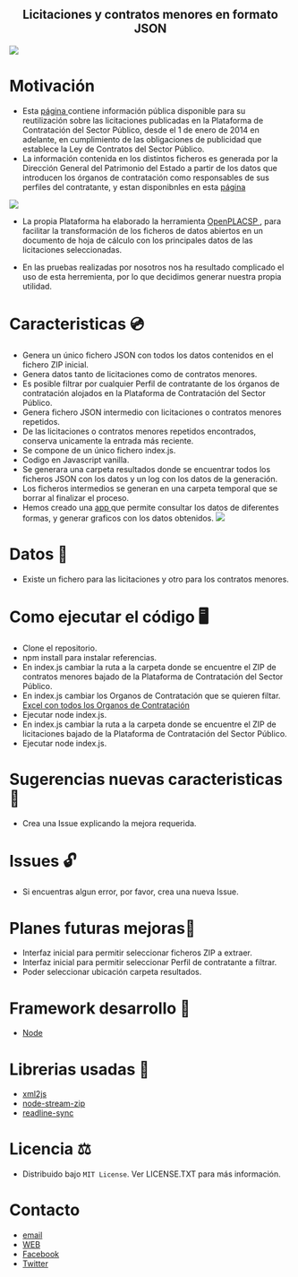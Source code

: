 <h2 align='center'> Licitaciones y contratos menores en formato JSON </h2>

<img src='https://res.cloudinary.com/dabrencx7/image/upload/v1628928251/xml2json/plataformaContratacion_xeteka.png'/>

# Motivación
-  Esta <a href= 'https://www.hacienda.gob.es/es-ES/GobiernoAbierto/Datos%20Abiertos/Paginas/licitaciones_plataforma_contratacion.aspx'> página </a> contiene información pública disponible para su reutilización sobre las licitaciones publicadas en la Plataforma de Contratación del Sector Público, desde el 1 de enero de 2014 en adelante, en cumplimiento de las obligaciones de publicidad que establece la Ley de Contratos del Sector Público. 
-  La información contenida en los distintos ficheros es generada por la Dirección General del Patrimonio del Estado a partir de los datos que introducen los órganos de contratación como responsables de sus perfiles del contratante, y estan disponibnles en esta <a href= 'https://www.hacienda.gob.es/es-ES/GobiernoAbierto/Datos%20Abiertos/Paginas/licitaciones_plataforma_contratacion.aspx'> página </a>
<img src='https://res.cloudinary.com/dabrencx7/image/upload/v1628928985/xml2json/licitaciones_nszsoc.png'/>

-  La propia Plataforma ha elaborado la herramienta <a href= 'https://contrataciondelestado.es/wps/portal/!ut/p/b1/04_Sj9Q1tzQyMTU2NrHQj9CPykssy0xPLMnMz0vMAfGjzOKdgi0sHJ0MHQ0MjEMtDBzNAgOdLV0MjAwsjYEKIoEKDHAARwNC-sP1o8BKTI2dTcK8wgLMgj3dDQw8PdxcfEINTQ3cjcygCvBY4eeRn5uqnxuVY-mp66gIAB_9XP8!/dl4/d5/L2dJQSEvUUt3QS80SmtFL1o2X0sxQzhBQjFBMEdBUjUwUUpJR1FDMTRKSDY3/'> OpenPLACSP </a>, para facilitar la transformación de los ficheros de datos abiertos en un documento de hoja de cálculo con los principales datos de las licitaciones seleccionadas.

-  En las pruebas realizadas por nosotros nos ha resultado complicado el uso de esta herremienta, por lo que decidimos generar nuestra propia utilidad.

# Caracteristicas 💿
<ul>
  <li>Genera un único fichero JSON con todos los datos contenidos en el fichero ZIP inicial.</li>
  <li>Genera datos tanto de licitaciones como de contratos menores.</li>
  <li>Es posible filtrar por cualquier Perfil de contratante de los órganos de contratación alojados en la Plataforma de Contratación del Sector Público. </li>
  <li>Genera fichero JSON intermedio con licitaciones o contratos menores repetidos.</li>
  <li>De las licitaciones o contratos menores repetidos encontrados, conserva unicamente la entrada más reciente.</li>
 <li>Se compone de un único fichero index.js.</li>
   <li>Codigo en Javascript vanilla.</li>
   <li>Se generara una carpeta resultados donde se  encuentrar todos los ficheros JSON con los datos y un log con los datos de la generación.</li>
   <li>Los ficheros intermedios se generan en una carpeta temporal que se borrar al finalizar el proceso.</li>
  <li>Hemos creado una <a href= 'http://con.ocmjerez.org/home'> app </a> que permite consultar los datos de diferentes formas, y generar graficos con los datos obtenidos.
  <img src='https://res.cloudinary.com/dabrencx7/image/upload/v1628930992/xml2json/appContratos_ubhiyt.png'/>
  </li>
 </ul>

# Datos 📄
- Existe un fichero para las licitaciones y otro para los contratos menores.

# Como ejecutar el código 🖥️
- Clone el repositorio.
- npm install para instalar referencias.
- En index.js cambiar la ruta a la carpeta donde se encuentre el ZIP de contratos menores bajado de la Plataforma de Contratación del Sector Público.
- En index.js cambiar los Organos de Contratación que se quieren filtar. <a href= 'https://contrataciondelsectorpublico.gob.es/datosabiertos/OrganosContratacion.xlsx'> Excel con todos los  Organos de Contratación </a>
- Ejecutar node index.js.
-  En index.js cambiar la ruta a la carpeta donde se encuentre el ZIP de licitaciones bajado de la Plataforma de Contratación del Sector Público.
- Ejecutar node index.js.

# Sugerencias nuevas caracteristicas 💎
- Crea una Issue explicando la mejora requerida.

# Issues  🔓
- Si encuentras algun error, por favor, crea una nueva Issue.

# Planes futuras mejoras📆
- Interfaz inicial para permitir seleccionar ficheros ZIP a extraer.
- Interfaz inicial para permitir seleccionar Perfil de contratante  a filtrar.
- Poder seleccionar ubicación carpeta resultados.

# Framework desarrollo 🚀

- [Node](https://nodejs.org/es/) 

# Librerias usadas 📖
- <a href= 'https://www.npmjs.com/package/xml2js' target="_blank">xml2js</a>
- <a href= 'https://www.npmjs.com/package/node-stream-zip' target="_blank">node-stream-zip</a>
- <a href= 'https://www.npmjs.com/package/readline-sync' target="_blank">readline-sync</a>


# Licencia ⚖️
- Distribuido bajo ```MIT License```. Ver LICENSE.TXT para más información.

# Contacto
- <a href= 'mailto:info@ocmjerez.org'> email </a>
- <a href= 'https://ocmjerez.org'> WEB </a>
- <a href= 'https://www.facebook.com/OcmJerez/'> Facebook </a>
- <a href= 'https://twitter.com/ocmjerez'> Twitter </a>




